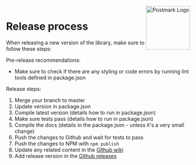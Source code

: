 <a href="https://postmarkapp.com">
    <img src="https://github.com/wildbit/postmark.js/raw/master/postmark.png" alt="Postmark Logo" title="Postmark" width="120" height="120" align="right">
</a>

# Release process

When releasing a new version of the library, make sure to follow these steps:

Pre-release recommendations:

* Make sure to check if there are any styling or code errors by running lint tools defined in package.json

Release steps:

1. Merge your branch to master
2. Update version in package.json
3. Compile latest version (details how to run in package.json)
4. Make sure tests pass (details how to run in package.json)
5. Compile the docs (details in the package.json - unless it's a very small change) 
6. Push the changes to Github and wait for tests to pass
7. Push the changes to NPM with `npm publish`
8. Update any related content in the [Github wiki](https://github.com/wildbit/postmark.js/wiki)
9. Add release version in the [Github releases](https://github.com/wildbit/postmark.js/releases)
